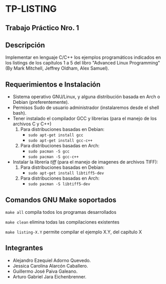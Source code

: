 # TP-LISTING
## Trabajo Práctico Nro. 1

## Descripción

Implementar en lenguaje C/C++ los ejemplos programáticos indicados en los listings de los capítulos 1 a 5 del libro "Advanced Linux Programming" (By Mark Mitchell, Jeffrey Oldham, Alex Samuel).

## Requerimientos e Instalación
- Sistema operativo GNU/Linux, y alguna distribución basada en Arch o Debian (preferentemente).
- Permisos Sudo de usuario administrador (instalaremos desde el shell bash).
- Tener instalado el compilador GCC y librerias (para el manejo de los archivos C y C++)
  1. Para distribuciones basadas en Debian:
     - ```sudo apt-get install gcc``` 
     - ```sudo apt-get install gcc-c++``` 
  2. Para distribuciones basadas en Arch:
     - ```sudo pacman -S gcc```
     - ```sudo pacman -S gcc-c++```
- Instalar la librería *tiff* (para el manejo de imagenes de archivos TIFF):
  1. Para distribuciones basadas en Debian:
     - ```sudo apt-get install libtiff5-dev```
  2. Para distribuciones basadas en Arch:
     - ```sudo pacman -S libtiff5-dev```


## Comandos GNU Make soportados
```make all``` compila todos los programas desarrollados

```make clean``` elimina todas las compilaciones existentes

```make listing-X.Y``` permite compilar el ejemplo X.Y, del capítulo X

## Integrantes
- Alejandro Ezequiel Adorno Quevedo.
- Jessica Carolina Alarcón Caballero.
- Guillermo José Paiva Galeano.
- Arturo Gabriel Jara Eichenbrenner.